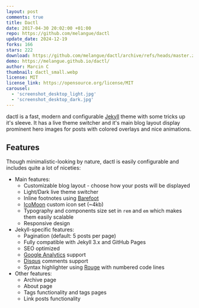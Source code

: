 ```yaml
---
layout: post
comments: true
title: Dactl
date: 2017-04-30 20:02:00 +01:00
repo: https://github.com/melangue/dactl
update_date: 2024-12-19
forks: 166
stars: 222
download: https://github.com/melangue/dactl/archive/refs/heads/master.zip
demo: https://melangue.github.io/dactl/
author: Marcin C
thumbnail: dactl_small.webp
license: MIT
license_link: https://opensource.org/license/MIT
carousel:
  - 'screenshot_desktop_light.jpg'
  - 'screenshot_desktop_dark.jpg'
---
```


dactl is a fast, modern and configurable [Jekyll](https://jekyllrb.com/) theme with some tricks up it's sleeve. It has a live theme switcher and it's main blog layout display prominent hero images for posts with colored overlays and nice animations.

## Features

Though minimalistic-looking by nature, dactl is easily configurable and includes quite a lot of niceties:

* Main features:
  * Customizable blog layout - choose how your posts will be displayed
  * Light/Dark live theme switcher
  * Inline footnotes using [Barefoot](https://github.com/philgruneich/barefoot)
  * [IcoMoon](https://icomoon.io/) custom icon set (~4kb)
  * Typography and components size set in `rem` and `em` which makes them easily scalable
  * Responsive design
* Jekyll-specific features:
  * Pagination (default: 5 posts per page)
  * Fully compatible with Jekyll 3.x and GitHub Pages
  * SEO optimized
  * [Google Analytics](https://www.google.com/analytics/) support
  * [Disqus](https://disqus.com/) comments support
  * Syntax highlighter using [Rouge](https://github.com/jneen/rouge) with numbered code lines
* Other features:
  * Archive page
  * About page
  * Tags functionality and tags pages
  * Link posts functionality
